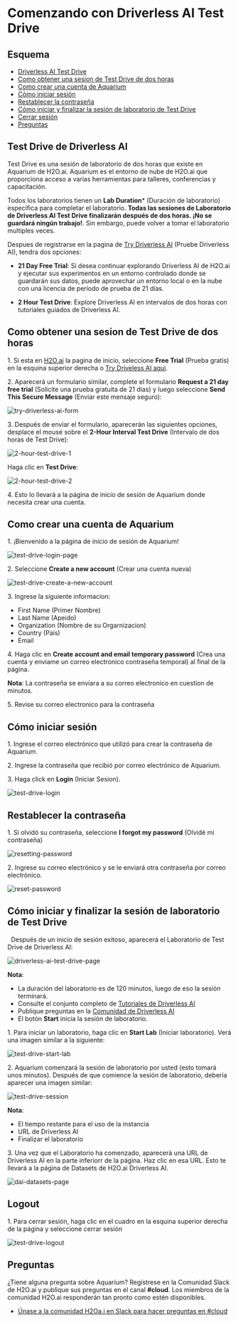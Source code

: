 
# Comenzando con Driverless AI Test Drive

## Esquema

- [Driverless AI Test Drive](#driverless-ai-test-drive)
- [Como obtener una sesion de Test Drive de dos horas](#como-obtener-una-sesion-de-test-drive-de-dos-horas)
- [Como crear una cuenta de Aquarium ](#como-crear-una-cuenta-de-aquariu)
- [Cómo iniciar sesión](#cómo-iniciar-sesión)
- [Restablecer la contraseña](#restablecer-la-contraseña)
- [Cómo iniciar y finalizar la sesión de laboratorio de Test Drive](#cómo-iniciar-y-finalizar-la-sesión-de-laboratorio-de-test-drive)
- [Cerrar sesión](#cerrar-sesión)
- [Preguntas](#preguntas)

## Test Drive de Driverless AI 

Test Drive es una sesión de laboratorio de dos horas que existe en Aquarium de H2O.ai. Aquarium es el entorno de nube de H2O.ai que proporciona acceso a varias herramientas para talleres, conferencias y capacitación.

Todos los laboratorios tienen un **Lab Duration*** (Duración de laboratorio) específica para completar el laboratorio. **Todas las sesiones de Laboratorio de Driverless AI Test Drive finalizarán después de dos horas. ¡No se guardará ningún trabajo!**. Sin embargo, puede volver a tomar el laboratorio multiples veces.

Despues de registrarse en la pagina de [Try Driverless AI](https://www.h2o.ai/try-driverless-ai/) (Pruebe Driverless AI), tendra dos opciones:

- **21 Day Free Trial**: Si desea continuar explorando Driverless AI de H2O.ai y ejecutar sus experimentos en un entorno controlado donde se guardarán sus datos, puede aprovechar un entorno local o en la nube con una licencia de período de prueba de 21 días.

-  **2 Hour Test Drive**: Explore Driverless AI en intervalos de dos horas con tutoriales guiados de Driverless AI.

## Como obtener una sesion de Test Drive de dos horas

1\. Si esta en [H2O.ai](https://www.h2o.ai/) la pagina de inicio, seleccione **Free Trial** (Prueba gratis) en la esquina superior derecha o [Try Driveless AI aqui](https://www.h2o.ai/try-driverless-ai/).

2\. Aparecerá un formulario similar, complete el formulario **Request a 21 day free trial** (Solicite una prueba gratuita de 21 días) y luego seleccione **Send This Secure Message** (Enviar este mensaje seguro): 

![try-driverless-ai-form](assets/try-driverless-ai-form.jpg)

3\. Después de enviar el formulario, aparecerán las siguientes opciones, desplace el mouse sobre el **2-Hour Interval Test Drive** (Intervalo de dos horas de Test Drive):

![2-hour-test-drive-1](assets/2-hour-test-drive-1.jpg)
 
Haga clic en **Test Drive**:

![2-hour-test-drive-2](assets/2-hour-test-drive-2.jpg)

4\. Esto lo llevará a la página de inicio de sesión de Aquarium donde necesita crear una cuenta.


## Como crear una cuenta de Aquarium 

1\. ¡Bienvenido a la página de inicio de sesión de Aquarium!

![test-drive-login-page](assets/test-drive-login-page.jpg)

2\. Seleccione **Create a new account** (Crear una cuenta nueva)

![test-drive-create-a-new-account](assets/test-drive-create-a-new-account.jpg)

3\. Ingrese la siguiente informacion:

 - First Name (Primer Nombre)
 - Last Name  (Apeido)
 - Organization (Nombre de su Orgarnizacion)
 - Country (País)
 - Email

4\. Haga clic en **Create account and email temporary password** (Crea una cuenta y enviame un correo electronico contraseña temporal) al final de la página.

**Nota**: La contraseña se enviara a su correo electronico en cuestion de minutos.

5\. Revise su correo electronico para la contraseña

## Cómo iniciar sesión

1\. Ingrese el correo electrónico que utilizó para crear la contraseña de Aquarium.

2\. Ingrese la contraseña que recibió por correo electrónico de Aquarium.

3\. Haga click en **Login** (Iniciar Sesion).

![test-drive-login](assets/test-drive-login.jpg)

## Restablecer la contraseña 

1\. Si olvidó su contraseña, seleccione  **I forgot my password** (Olvidé mi contraseña)

![resetting-password](assets/resetting-password.jpg)

2\. Ingrese su correo electrónico y se le enviará otra contraseña por correo electrónico.

![reset-password](assets/reset-password.jpg)

## Cómo iniciar y finalizar la sesión de laboratorio de Test Drive
 
Después de un inicio de sesión exitoso, aparecerá el Laboratorio de Test Drive de Driverless AI:

![driverless-ai-test-drive-page](assets/driverless-ai-test-drive-page.jpg)

**Nota**: 

- La duración del laboratorio es de 120 minutos, luego de eso la sesión terminará.
- Consulte el conjunto completo de [Tutoriales de Driverless AI](https://h2oai.github.io/tutorials/)
- Publique preguntas en la [Comunidad de Driverless AI](https://www.h2o.ai/community/home)
- El botón **Start** inicia la sesión de laboratorio.

1\. Para iniciar un laboratorio, haga clic en **Start Lab** (Iniciar laboratorio). Verá una imagen similar a la siguiente:

![test-drive-start-lab](assets/test-drive-start-lab.jpg)

2\. Aquarium comenzará la sesión de laboratorio por usted (esto tomará unos minutos). Después de que comience la sesión de laboratorio, debería aparecer una imagen similar:

![test-drive-session](assets/test-drive-session.jpg)

**Nota**:

 - El tiempo restante para el uso de la instancia
 - URL de Driverless AI 
 - Finalizar el laboratorio

3\. Una vez que el Laboratorio ha comenzado, aparecerá una URL de Driverless AI en la parte inferiorr de la página. Haz clic en esa URL. Esto te llevará a la página de Datasets de H2O.ai Driverless AI.

![dai-datasets-page](assets/dai-datasets-page.jpg)

## Logout

1\. Para cerrar sesión, haga clic en el cuadro en la esquina superior derecha de la página y seleccione cerrar sesión

![test-drive-logout](assets/test-drive-logout.jpg) 

## Preguntas

¿Tiene alguna pregunta sobre Aquarium? Regístrese en la Comunidad Slack de H2O.ai y publique sus preguntas en el canal **#cloud**. Los miembros de la comunidad H2O.ai responderán tan pronto como estén disponibles.

- [Únase a la comunidad H2Oa.i en Slack para hacer preguntas en #cloud](https://h2oai-community.slack.com/)




